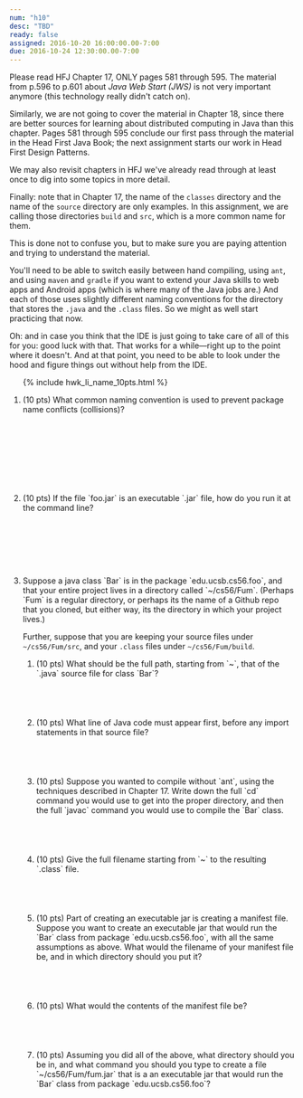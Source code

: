 ```yaml
---
num: "h10"
desc: "TBD"
ready: false
assigned: 2016-10-20 16:00:00.00-7:00
due: 2016-10-24 12:30:00.00-7:00
---
```



Please read <span data-hfj="17">HFJ Chapter 17</span>, ONLY pages 581 through 595.   The material from p.596 to p.601 about *Java Web Start (JWS)* is not very important anymore (this technology really didn't catch on).

Similarly, we are not going to cover the material in Chapter 18, since there are better sources for learning about distributed computing in Java than this chapter.    Pages 581 through 595 conclude our first pass through the material in the Head First Java Book; the next assignment starts our work in Head First Design Patterns.

We may also revisit chapters in HFJ we've already read through at least once to dig into some topics in more detail.

Finally: note that in Chapter 17, the name of the `classes` directory and the name of the `source` directory are only examples.    In this assignment, we are calling those directories `build` and `src`, which is a more common name for them.  

This is done not to confuse you, but to make sure you are paying attention and trying to understand the material.

You'll need to be able to switch easily between hand compiling, using `ant`, and using `maven` and `gradle` if you want to extend your Java skills to web apps and Android apps (which is where many of the Java jobs are.)  And each of those uses slightly different naming conventions for the directory that stores the `.java` and the `.class` files.     So we might as well start practicing that now.

Oh: and in case you think that the IDE is just going to take care of all of this for you: good luck with that.   That works for a while&mdash;right up to the point where it doesn't.  And at that point, you need to be able to look under the hood and figure things out without help from the IDE.

<ol>

{% include hwk_li_name_10pts.html %}

<li style="margin-bottom: 10em;" markdown="1"> (10 pts)
What common naming convention is used to prevent package name conflicts (collisions)?
</li>

<li  style="margin-bottom: 8em;" markdown="1"> (10 pts)
If the file `foo.jar` is an executable `.jar` file, how do you run it at the command line?

</li>

<li class="pagebreak" style="margin-bottom: 1em;" markdown="1"> 
Suppose a java class `Bar` is in the package `edu.ucsb.cs56.foo`, and that your entire project
lives in a directory called `~/cs56/Fum`.  (Perhaps `Fum` is a regular directory, or perhaps its the
name of a Github repo that you cloned, but either way, its the directory in which your project lives.)

Further, suppose that you are keeping your source files under `~/cs56/Fum/src`, and your `.class` files 
under `~/cs56/Fum/build`.


<ol>

<li  style="margin-bottom: 5em;" markdown="1">  (10 pts) What should be the full path, starting from `~`, that of the `.java` source file for class `Bar`?
</li>

<li  style="margin-bottom: 5em;" markdown="1">  (10 pts) What line of Java code must appear first, before any import statements in that source file?
</li>

<li style="margin-bottom: 5em;" markdown="1">  (10 pts) Suppose you wanted to compile without `ant`, using the techniques described in Chapter 17.   Write down  the full `cd` command you would use to get into the proper
directory, and then the full `javac` command you would use to compile the `Bar` class.
</li>

<li style="margin-bottom: 5em;" markdown="1">  (10 pts) Give the full filename starting from `~` to the resulting `.class` file.
</li>

<li style="margin-bottom: 5em;" markdown="1">  (10 pts) Part of creating an executable jar is creating a manifest file.  Suppose you want to create an executable jar that would run the `Bar` class from package `edu.ucsb.cs56.foo`, with all the same assumptions as above.  What would the  filename of your manifest file be, and in which directory should you put it?
</li>

<li   style="margin-bottom: 5em;" markdown="1">  (10 pts) What would the contents of the manifest file be?
</li>

<li  style="margin-bottom: 5em;" markdown="1">  (10 pts) Assuming you did all of the above, what directory should you be in, and what command you should you type to create a file  `~/cs56/Fum/fum.jar` that is a an executable jar that would run the `Bar` class from package `edu.ucsb.cs56.foo`?
</li>

</ol>

</li>

</ol>

<div style="display:none;"> https://UCSB-CS56-F16.github.io/hwk/h10</div>
